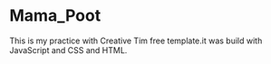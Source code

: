 # Mama_Poot
This is my practice with Creative Tim free template.it was build with JavaScript and CSS and HTML.
